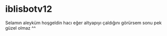 # iblisbotv12
Selamın aleyküm hoşgeldin hacı eğer altyapıyı çaldığını görürsem sonu pek güzel olmaz ^^
